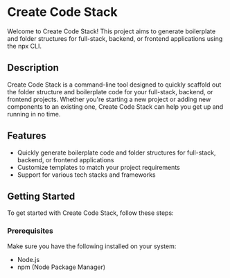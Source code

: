 # Create Code Stack

Welcome to Create Code Stack! This project aims to generate boilerplate and folder structures for full-stack, backend, or frontend applications using the npx CLI.

## Description

Create Code Stack is a command-line tool designed to quickly scaffold out the folder structure and boilerplate code for your full-stack, backend, or frontend projects. Whether you're starting a new project or adding new components to an existing one, Create Code Stack can help you get up and running in no time.

## Features

- Quickly generate boilerplate code and folder structures for full-stack, backend, or frontend applications
- Customize templates to match your project requirements
- Support for various tech stacks and frameworks

## Getting Started

To get started with Create Code Stack, follow these steps:

### Prerequisites

Make sure you have the following installed on your system:

- Node.js
- npm (Node Package Manager)
